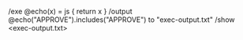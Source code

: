 /exe @echo(x) = js { return x }
/output @echo("APPROVE").includes("APPROVE") to "exec-output.txt"
/show <exec-output.txt>
